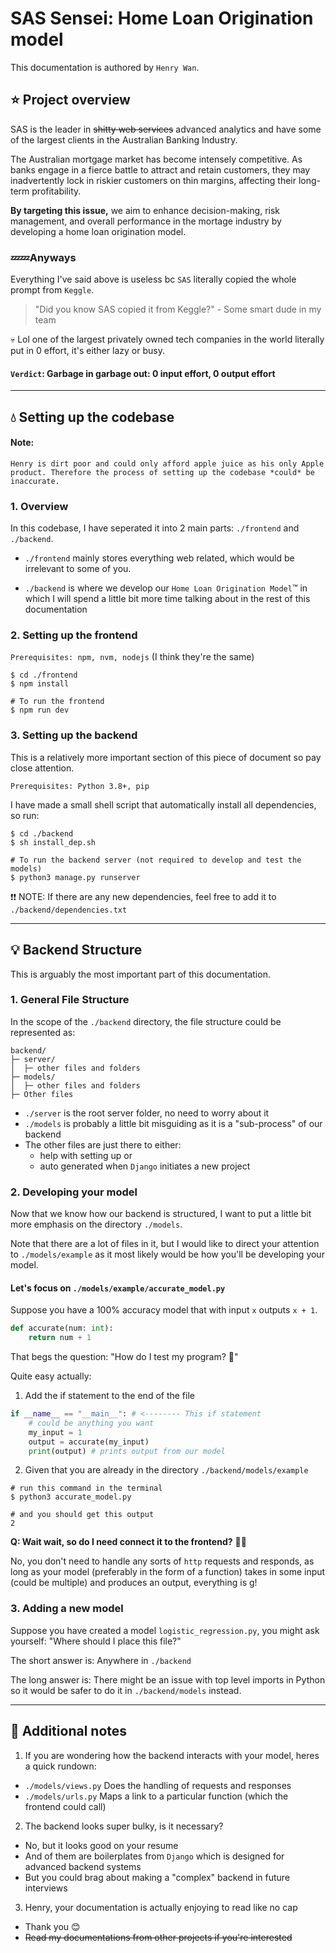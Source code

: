 # SAS Sensei: Home Loan Origination model

This documentation is authored by `Henry Wan`.
## :star: Project overview
SAS is the leader in ~~shitty web services~~ advanced analytics  and have some of the largest clients in the Australian Banking Industry.

The Australian mortgage market has become intensely competitive. As banks engage in a fierce battle to attract and retain customers, they may inadvertently lock in riskier customers on thin margins, affecting their long-term profitability. 

**By targeting this issue,** we aim to enhance decision-making, risk management, and overall performance in the mortage industry by developing a home loan origination model.

### :zzz::zzz:Anyways
Everything I've said above is useless bc `SAS` literally copied the whole prompt from `Keggle`.

> "Did you know SAS copied it from Keggle?" - Some smart dude in my team

:skull: Lol one of the largest privately owned tech companies in the world literally put in 0 effort, it's either lazy or busy.

#### `Verdict`: Garbage in garbage out: 0 input effort, 0 output effort 

----

## :droplet: Setting up the codebase

#### Note: 
```
Henry is dirt poor and could only afford apple juice as his only Apple 
product. Therefore the process of setting up the codebase *could* be inaccurate.
``` 

### 1. Overview
In this codebase, I have seperated it into 2 main parts: `./frontend` and `./backend`.

* `./frontend` mainly stores everything web related, which would be irrelevant to some of you.

* `./backend` is where we develop our `Home Loan Origination Model`:tm: in which I will spend a little bit more time talking about in the rest of this documentation

### 2. Setting up the frontend

`Prerequisites: npm, nvm, nodejs` (I think they're the same)
```shell
$ cd ./frontend
$ npm install

# To run the frontend
$ npm run dev
```

### 3. Setting up the backend
This is a relatively more important section of this piece of document so pay close attention.

`Prerequisites: Python 3.8+, pip`

I have made a small shell script that automatically install all dependencies, so run:
```shell
$ cd ./backend
$ sh install_dep.sh

# To run the backend server (not required to develop and test the models)
$ python3 manage.py runserver
```

:exclamation::exclamation: NOTE: If there are any new dependencies, feel free to add it to `./backend/dependencies.txt`

----

## :bulb: Backend Structure

This is arguably the most important part of this documentation.

### 1. General File Structure
In the scope of the `./backend` directory, the file structure could be represented as:
```
backend/
├─ server/
│  ├─ other files and folders
├─ models/
│  ├─ other files and folders
├─ Other files
```

* `./server` is the root server folder, no need to worry about it
* `./models` is probably a little bit misguiding as it is a "sub-process" of our backend
* The other files are just there to either: 
    * help with setting up or 
    * auto generated when `Django` initiates a new project

### 2. Developing your model
Now that we know how our backend is structured, I want to put a little bit more emphasis on the directory `./models`.

Note that there are a lot of files in it, but I would like to direct your attention to `./models/example` as it most likely would be how you'll be developing your model.

#### Let's focus on `./models/example/accurate_model.py`

Suppose you have a 100% accuracy model that with input `x` outputs `x + 1`.

```python
def accurate(num: int):
    return num + 1
```

That begs the question: "How do I test my program? :thinking:"

Quite easy actually:

1. Add the if statement to the end of the file
```python
if __name__ == "__main__": # <-------- This if statement
    # could be anything you want
    my_input = 1
    output = accurate(my_input)
    print(output) # prints output from our model
```

2. Given that you are already in the directory `./backend/models/example`
```shell
# run this command in the terminal
$ python3 accurate_model.py

# and you should get this output
2
```

**Q: Wait wait, so do I need connect it to the frontend?** :thinking::thinking:

No, you don't need to handle any sorts of `http` requests and responds, as long as your model (preferably in the form of a function) takes in some input (could be multiple) and produces an output, everything is g!

### 3. Adding a new model

Suppose you have created a model `logistic_regression.py`, you might ask yourself: "Where should I place this file?"

The short answer is: Anywhere in `./backend`

The long answer is: There might be an issue with top level imports in Python so it would be safer to do it in `./backend/models` instead.

----

## :ledger: Additional notes

1. If you are wondering how the backend interacts with your model, heres a quick rundown:
* `./models/views.py` Does the handling of requests and responses
* `./models/urls.py` Maps a link to a particular function (which the frontend could call)

2. The backend looks super bulky, is it necessary?
* No, but it looks good on your resume 
* And of them are boilerplates from `Django` which is designed for advanced backend systems
* But you could brag about making a "complex" backend in future interviews

3. Henry, your documentation is actually enjoying to read like no cap
* Thank you :blush: 
* ~~Read my documentations from other projects if you're interested~~
